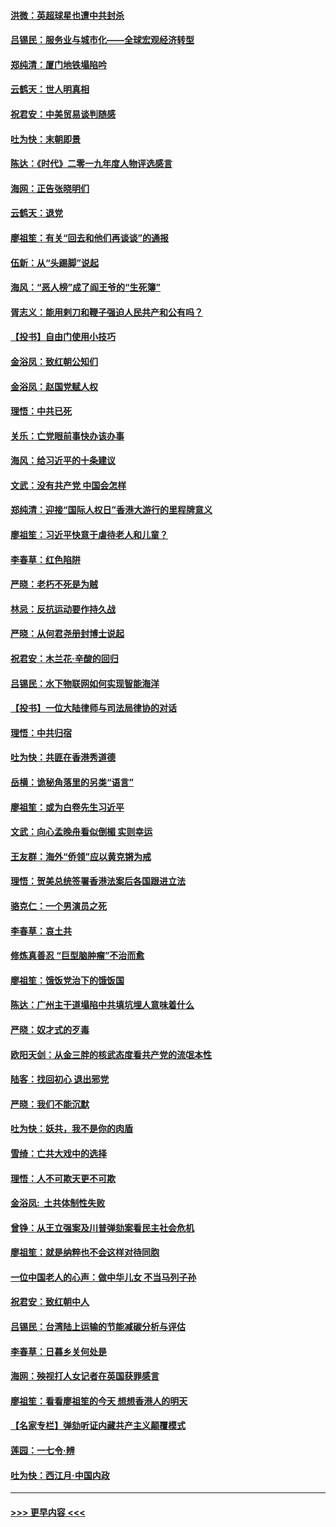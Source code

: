 #### [洪微：英超球星也遭中共封杀](../pages/nsc993/n11727243.md?t=12180101) 
#### [吕锡民：服务业与城市化——全球宏观经济转型](../pages/nsc993/n11725845.md?t=12180101) 
#### [郑纯清：厦门地铁塌陷吟](../pages/nsc993/n11725813.md?t=12180101) 
#### [云鹤天：世人明真相](../pages/nsc993/n11725621.md?t=12180101) 
#### [祝君安：中美贸易谈判随感](../pages/nsc993/n11725609.md?t=12180101) 
#### [吐为快：末朝即景](../pages/nsc993/n11723365.md?t=12180101) 
#### [陈达：《时代》二零一九年度人物评选感言](../pages/nsc993/n11723337.md?t=12180101) 
#### [海网：正告张晓明们](../pages/nsc993/n11723228.md?t=12180101) 
#### [云鹤天：退党](../pages/nsc993/n11723056.md?t=12180101) 
#### [廖祖笙：有关“回去和他们再谈谈”的通报](../pages/nsc993/n11722442.md?t=12180101) 
#### [伍新：从“头踢脚”说起](../pages/nsc993/n11722429.md?t=12180101) 
#### [海风：“恶人榜”成了阎王爷的“生死簿”](../pages/nsc993/n11722272.md?t=12180101) 
#### [胥志义：能用剌刀和鞭子强迫人民共产和公有吗？](../pages/nsc993/n11720569.md?t=12180101) 
#### [【投书】自由门使用小技巧](../pages/nsc993/n11720180.md?t=12180101) 
#### [金浴凤：致红朝公知们](../pages/nsc993/n11720563.md?t=12180101) 
#### [金浴凤：赵国党赋人权](../pages/nsc993/n11720533.md?t=12180101) 
#### [理悟：中共已死](../pages/nsc993/n11720233.md?t=12180101) 
#### [关乐：亡党眼前事快办该办事](../pages/nsc993/n11719160.md?t=12180101) 
#### [海风：给习近平的十条建议](../pages/nsc993/n11717616.md?t=12180101) 
#### [文武：没有共产党 中国会怎样](../pages/nsc993/n11717584.md?t=12180101) 
#### [郑纯清：迎接“国际人权日”香港大游行的里程牌意义](../pages/nsc993/n11717417.md?t=12180101) 
#### [廖祖笙：习近平快意于虐待老人和儿童？](../pages/nsc993/n11715313.md?t=12180101) 
#### [李春草：红色陷阱](../pages/nsc993/n11715029.md?t=12180101) 
#### [严晓：老朽不死是为贼](../pages/nsc993/n11712910.md?t=12180101) 
#### [林忌：反抗运动要作持久战](../pages/nsc993/n11712623.md?t=12180101) 
#### [严晓：从何君尧册封博士说起](../pages/nsc993/n11712465.md?t=12180101) 
#### [祝君安：木兰花·辛酸的回归](../pages/nsc993/n11712381.md?t=12180101) 
#### [吕锡民：水下物联网如何实现智能海洋](../pages/nsc993/n11711158.md?t=12180101) 
#### [【投书】一位大陆律师与司法局律协的对话](../pages/nsc993/n11709675.md?t=12180101) 
#### [理悟：中共归宿](../pages/nsc993/n11710059.md?t=12180101) 
#### [吐为快：共匪在香港秀道德](../pages/nsc993/n11709979.md?t=12180101) 
#### [岳横：诡秘角落里的另类“语言”](../pages/nsc993/n11709792.md?t=12180101) 
#### [廖祖笙：或为白卷先生习近平](../pages/nsc993/n11708330.md?t=12180101) 
#### [文武：向心孟晚舟看似倒楣 实则幸运](../pages/nsc993/n11708236.md?t=12180101) 
#### [王友群：海外“侨领”应以黄克锵为戒](../pages/nsc993/n11706176.md?t=12180101) 
#### [理悟：贺美总统签署香港法案后各国跟进立法](../pages/nsc993/n11706853.md?t=12180101) 
#### [骆克仁：一个男演员之死](../pages/nsc993/n11706677.md?t=12180101) 
#### [李春草：哀土共](../pages/nsc993/n11706255.md?t=12180101) 
#### [修炼真善忍 “巨型脑肿瘤”不治而愈](../pages/nsc993/n11705340.md?t=12180101) 
#### [廖祖笙：饿饭党治下的饿饭国](../pages/nsc993/n11705085.md?t=12180101) 
#### [陈达：广州主干道塌陷中共填坑埋人意味着什么](../pages/nsc993/n11705046.md?t=12180101) 
#### [严晓：奴才式的歹毒](../pages/nsc993/n11704826.md?t=12180101) 
#### [欧阳天剑：从金三胖的核武态度看共产党的流氓本性](../pages/nsc993/n11702238.md?t=12180101) 
#### [陆客：找回初心 退出邪党](../pages/nsc993/n11702213.md?t=12180101) 
#### [严晓：我们不能沉默](../pages/nsc993/n11702110.md?t=12180101) 
#### [吐为快：妖共，我不是你的肉盾](../pages/nsc993/n11701366.md?t=12180101) 
#### [雪绮：亡共大戏中的选择](../pages/nsc993/n11699922.md?t=12180101) 
#### [理悟：人不可欺天更不可欺](../pages/nsc993/n11699657.md?t=12180101) 
#### [金浴凤:  土共体制性失败](../pages/nsc993/n11699361.md?t=12180101) 
#### [曾铮：从王立强案及川普弹劾案看民主社会危机](../pages/nsc993/n11699318.md?t=12180101) 
#### [廖祖笙：就是纳粹也不会这样对待同胞](../pages/nsc993/n11697658.md?t=12180101) 
#### [一位中国老人的心声：做中华儿女 不当马列子孙](../pages/nsc993/n11697525.md?t=12180101) 
#### [祝君安：致红朝中人](../pages/nsc993/n11697518.md?t=12180101) 
#### [吕锡民：台湾陆上运输的节能减碳分析与评估](../pages/nsc993/n11694983.md?t=12180101) 
#### [李春草：日暮乡关何处是](../pages/nsc993/n11694805.md?t=12180101) 
#### [海网：殃视打人女记者在英国获罪感言](../pages/nsc993/n11693832.md?t=12180101) 
#### [廖祖笙：看看廖祖笙的今天 想想香港人的明天](../pages/nsc993/n11693707.md?t=12180101) 
#### [【名家专栏】弹劾听证内藏共产主义颠覆模式](../pages/nsc993/n11693563.md?t=12180101) 
#### [莲园：一七令‧辨](../pages/nsc993/n11692558.md?t=12180101) 
#### [吐为快：西江月·中国内政](../pages/nsc993/n11692071.md?t=12180101) 

----
#### [ >>> 更早内容 <<< ](../indexes/nsc993-earlier.md)
